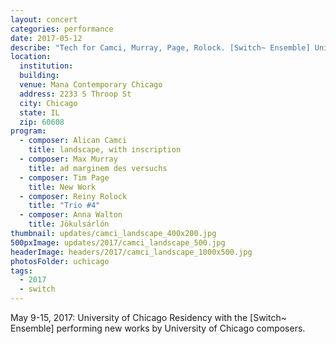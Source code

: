 ```yaml
---
layout: concert
categories: performance
date: 2017-05-12
describe: "Tech for Camci, Murray, Page, Rolock. [Switch~ Ensemble] University of Chicago Residency, mentor composer."
location:
  institution:
  building:
  venue: Mana Contemporary Chicago
  address: 2233 S Throop St
  city: Chicago
  state: IL
  zip: 60608
program:
  - composer: Alican Camci
    title: landscape, with inscription
  - composer: Max Murray
    title: ad marginem des versuchs
  - composer: Tim Page
    title: New Work
  - composer: Reiny Rolock
    title: "Trio #4"
  - composer: Anna Walton
    title: Jökulsárlón
thumbnail: updates/camci_landscape_400x200.jpg  
500pxImage: updates/2017/camci_landscape_500.jpg
headerImage: headers/2017/camci_landscape_1000x500.jpg
photosFolder: uchicago
tags:
  - 2017
  - switch
---
```



May 9-15, 2017: University of Chicago Residency with the [Switch~ Ensemble] performing new works by University of Chicago composers.
